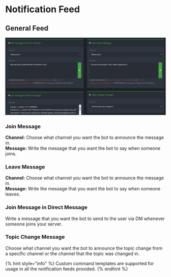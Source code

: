 # Notification Feed

## General Feed

![Make sure to enable the feeds you want to use!](../.gitbook/assets/notification.PNG)

### Join Message

**Channel:** Choose what channel you want the bot to announce the message in.  
**Message:** Write the message that you want the bot to say when someone joins. 

### Leave Message

**Channel:** Choose what channel you want the bot to announce the message in.  
**Message:** Write the message that you want the bot to say when someone leaves. 

### Join Message in Direct Message

Write a message that you want the bot to send to the user via DM whenever someone joins your server.

### Topic Change Message

Choose what channel you want the bot to announce the topic change from a specific channel or the channel that the topic was changed in. 

{% hint style="info" %}
Custom command templates are supported for usage in all the notification feeds provided.
{% endhint %}





